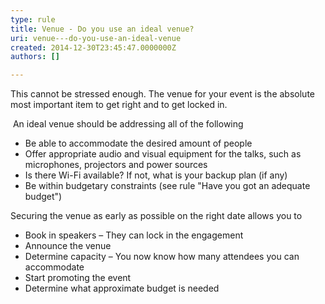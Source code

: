 ```yaml
---
type: rule
title: Venue - Do you use an ideal venue?
uri: venue---do-you-use-an-ideal-venue
created: 2014-12-30T23:45:47.0000000Z
authors: []

---
```


This cannot be stressed enough. The venue for your event is the absolute most important item to get right and to get locked in.
 
 An ideal venue should be addressing all of the following

- Be able to accommodate the desired amount of people
- Offer appropriate audio and visual equipment for the talks, such as microphones, projectors and power sources
- Is there Wi-Fi available? If not, what is your backup plan (if any)
- Be within budgetary constraints (see rule "Have you got an adequate budget")


Securing the venue as early as possible on the right date allows you to

- Book in speakers – They can lock in the engagement
- Announce the venue
- Determine capacity – You now know how many attendees you can accommodate
- Start promoting the event
- Determine what approximate budget is needed
